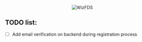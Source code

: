 <p align="center"><img alt="WizFDS" src="https://wizfds.fkce.pl/welcome/assets/wizfds.svg"></p>

## TODO list:

- [ ] Add email verification on backend during registration process
